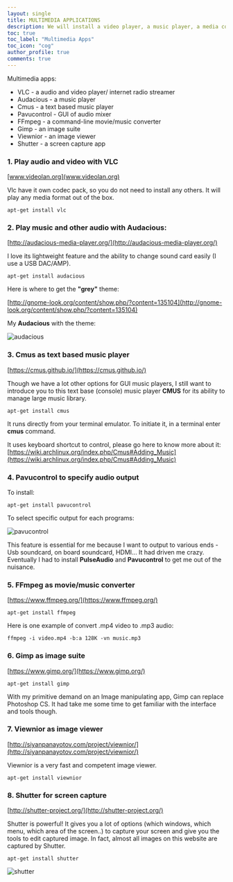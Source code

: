 ```yaml
---
layout: single
title: MULTIMEDIA APPLICATIONS
description: We will install a video player, a music player, a media converter, an image suite, an image viewer and a better screenshoter. We also install pavucontrol to easily select audio output.
toc: true
toc_label: "Multimedia Apps"
toc_icon: "cog"
author_profile: true
comments: true
---
```


Multimedia apps:
+ VLC - a audio and video player/ internet radio streamer
+ Audacious - a music player
+ Cmus - a text based music player
+ Pavucontrol - GUI of audio mixer
+ FFmpeg - a command-line movie/music converter
+ Gimp - an image suite
+ Viewnior - an image viewer
+ Shutter - a screen capture app

### 1. Play audio and video with VLC

[www.videolan.org](www.videolan.org)

Vlc have it own codec pack, so you do not need to install any others. It will play any media format out of the box.

```
apt-get install vlc
```

### 2. Play music and other audio with Audacious:

[http://audacious-media-player.org/](http://audacious-media-player.org/)

I love its lightweight feature and the ability to change sound card easily (I use a USB DAC/AMP).
```
apt-get install audacious
```
Here is where to get the **"grey"** theme:

[http://gnome-look.org/content/show.php/?content=135104](http://gnome-look.org/content/show.php/?content=135104)

My **Audacious** with the theme:

![audacious]({{site.baseurl}}/images/Music-With-Audacious-Bluetooth.jpg)

### 3. Cmus as text based music player

[https://cmus.github.io/](https://cmus.github.io/)

Though we have a lot other options for GUI music players, I still want to introduce you to this text base (console) music player **CMUS** for its ability to manage large music library.
```
apt-get install cmus
```

It runs directly from your terminal emulator. To initiate it, in a terminal enter **cmus** command.

It uses keyboard shortcut to control, please go here to know more about it: [https://wiki.archlinux.org/index.php/Cmus#Adding_Music](https://wiki.archlinux.org/index.php/Cmus#Adding_Music)

### 4. Pavucontrol to specify audio output

To install:
```
apt-get install pavucontrol
```
To select specific output for each programs:

![pavucontrol]({{site.baseurl}}/images/pavucontrol.png)

This feature is essential for me because I want to output to various ends - Usb soundcard, on board soundcard, HDMI... It had driven me crazy. Eventually I had to install **PulseAudio** and **Pavucontrol** to get me out of the nuisance.

### 5. FFmpeg as movie/music converter

[https://www.ffmpeg.org/](https://www.ffmpeg.org/)
```
apt-get install ffmpeg
```
Here is one example of convert .mp4 video to .mp3 audio:
```
ffmpeg -i video.mp4 -b:a 128K -vn music.mp3
```

### 6. Gimp as image suite

[https://www.gimp.org/](https://www.gimp.org/)
```
apt-get install gimp
```
With my primitive demand on an Image manipulating app, Gimp can replace Photoshop CS. It had take me some time to get familiar with the interface and tools though.

### 7. Viewnior as image viewer

[http://siyanpanayotov.com/project/viewnior/](http://siyanpanayotov.com/project/viewnior/)

Viewnior is a very fast and competent image viewer.
```
apt-get install viewnior
```

### 8. Shutter for screen capture

[http://shutter-project.org/](http://shutter-project.org/)

Shutter is powerful! It gives you a lot of options (which windows, which menu, which area of the screen..) to capture your screen and give you the tools to edit captured image. In fact, almost all images on this website are captured by Shutter.
```
apt-get install shutter
```
![shutter]({{site.baseurl}}/images/shutter.png)
